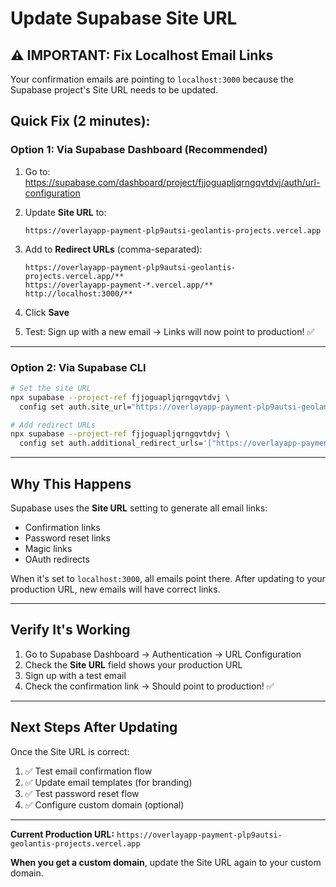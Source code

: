 # Update Supabase Site URL

## ⚠️ IMPORTANT: Fix Localhost Email Links

Your confirmation emails are pointing to `localhost:3000` because the Supabase project's Site URL needs to be updated.

## Quick Fix (2 minutes):

### Option 1: Via Supabase Dashboard (Recommended)

1. Go to: https://supabase.com/dashboard/project/fjjoguapljqrngqvtdvj/auth/url-configuration

2. Update **Site URL** to:
   ```
   https://overlayapp-payment-plp9autsi-geolantis-projects.vercel.app
   ```

3. Add to **Redirect URLs** (comma-separated):
   ```
   https://overlayapp-payment-plp9autsi-geolantis-projects.vercel.app/**
   https://overlayapp-payment-*.vercel.app/**
   http://localhost:3000/**
   ```

4. Click **Save**

5. Test: Sign up with a new email → Links will now point to production! ✅

---

### Option 2: Via Supabase CLI

```bash
# Set the site URL
npx supabase --project-ref fjjoguapljqrngqvtdvj \
  config set auth.site_url="https://overlayapp-payment-plp9autsi-geolantis-projects.vercel.app"

# Add redirect URLs
npx supabase --project-ref fjjoguapljqrngqvtdvj \
  config set auth.additional_redirect_urls='["https://overlayapp-payment-plp9autsi-geolantis-projects.vercel.app/**","http://localhost:3000/**"]'
```

---

## Why This Happens

Supabase uses the **Site URL** setting to generate all email links:
- Confirmation links
- Password reset links
- Magic links
- OAuth redirects

When it's set to `localhost:3000`, all emails point there. After updating to your production URL, new emails will have correct links.

---

## Verify It's Working

1. Go to Supabase Dashboard → Authentication → URL Configuration
2. Check the **Site URL** field shows your production URL
3. Sign up with a test email
4. Check the confirmation link → Should point to production! ✅

---

## Next Steps After Updating

Once the Site URL is correct:

1. ✅ Test email confirmation flow
2. ✅ Update email templates (for branding)
3. ✅ Test password reset flow
4. ✅ Configure custom domain (optional)

---

**Current Production URL:**
`https://overlayapp-payment-plp9autsi-geolantis-projects.vercel.app`

**When you get a custom domain**, update the Site URL again to your custom domain.
